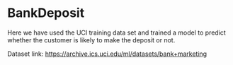 # BankDeposit
Here we have used the UCI training data set and trained a model to predict whether the customer is likely to make the deposit or not.

Dataset link: <a>https://archive.ics.uci.edu/ml/datasets/bank+marketing</a>
